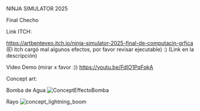 NINJA SIMULATOR 2025

Final Checho

Link ITCH:

https://artbenteveo.itch.io/ninja-simulator-2025-final-de-computacin-grfica
(El itch cargó mal algunos efectos, por favor revisar ejecutable) :) (Link en la descripción)

Video Demo (mirar x favor :)) https://youtu.be/FdIO1PqFqkA

Concept art:

Bomba de Agua
![ConceptEffectoBomba](https://github.com/artbenteveo/FinalChecho/assets/83146834/af0a9951-31d7-4155-a9bd-91a075cced55)


Rayo
![concept_lightning_boom](https://github.com/artbenteveo/FinalChecho/assets/93880973/2f7df172-ca15-48e3-81c7-d07c02437611)
